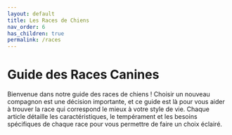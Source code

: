 ```yaml
---
layout: default
title: Les Races de Chiens
nav_order: 6
has_children: true
permalink: /races
---
```


# Guide des Races Canines

Bienvenue dans notre guide des races de chiens ! Choisir un nouveau compagnon est une décision importante, et ce guide est là pour vous aider à trouver la race qui correspond le mieux à votre style de vie. Chaque article détaille les caractéristiques, le tempérament et les besoins spécifiques de chaque race pour vous permettre de faire un choix éclairé. 